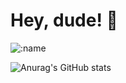 # Hey, dude! 👋 

![:name](https://count.getloli.com/get/@:name)

![Anurag's GitHub stats](https://github-readme-stats.vercel.app/api?username=Ana_Su&show_icons=true&theme=radical)

